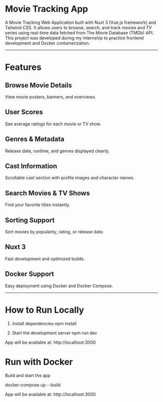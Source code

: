 # Movie Tracking App

A Movie Tracking Web Application built with Nuxt 3 (Vue.js framework) and Tailwind CSS.
It allows users to browse, search, and track movies and TV series using real-time data fetched from The Movie Database (TMDb) API.
This project was developed during my internship to practice frontend development and Docker containerization.

---

# Features

## Browse Movie Details
View movie posters, banners, and overviews.

## User Scores
See average ratings for each movie or TV show.

## Genres & Metadata
Release date, runtime, and genres displayed clearly.

## Cast Information
Scrollable cast section with profile images and character names.

## Search Movies & TV Shows
Find your favorite titles instantly.

## Sorting Support 
Sort movies by popularity, rating, or release date.

## Nuxt 3
Fast development and optimized builds.

## Docker Support 
Easy deployment using Docker and Docker Compose.

---

# How to Run Locally
1. Install dependencies
npm install

2. Start the development server
npm run dev

App will be available at:
http://localhost:3000

# Run with Docker
Build and start the app

docker-compose up --build

App will be available at:
http://localhost:3000